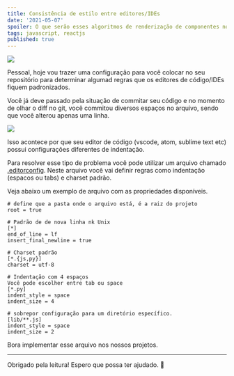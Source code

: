 ```yaml
---
title: Consistência de estilo entre editores/IDEs
date: '2021-05-07'
spoiler: O que serão esses algoritmos de renderização de componentes no react?
tags: javascript, reactjs
published: true
---
```


![](https://firebasestorage.googleapis.com/v0/b/from-tatooine.appspot.com/o/consistencia-estilo-editores%2Feditorconfig-0.png?alt=media&token=41257f7c-765d-4906-8aba-97471299fcde)

Pessoal, hoje vou trazer uma configuração para você colocar no seu repositório para determinar algumad regras que os editores de código/IDEs fiquem padronizados.

Você já deve passado pela situação de commitar seu código e no momento de olhar o diff no git, você commitou diversos espaços no arquivo, sendo que você alterou apenas uma linha.

![](https://firebasestorage.googleapis.com/v0/b/from-tatooine.appspot.com/o/consistencia-estilo-editores%2Feditorconfig-1.jpg?alt=media&token=5c2b36c1-32be-4209-9b4b-d6370a4a26ec)

Isso acontece por que seu editor de código (vscode, atom, sublime text etc) possui configurações diferentes de indentação.

Para resolver esse tipo de problema você pode utilizar um arquivo chamado [.editorconfig](https://editorconfig.org). Neste arquivo você vai definir regras como indentação (espacos ou tabs) e charset padrão.

Veja abaixo um exemplo de arquivo com as propriedades disponíveis.

```
# define que a pasta onde o arquivo está, é a raiz do projeto
root = true

# Padrão de de nova linha nk Unix
[*]
end_of_line = lf
insert_final_newline = true

# Charset padrão
[*.{js,py}]
charset = utf-8

# Indentação com 4 espaços
Você pode escolher entre tab ou space
[*.py]
indent_style = space
indent_size = 4

# sobrepor configuração para um diretório específico.
[lib/**.js]
indent_style = space
indent_size = 2
```

Bora implementar esse arquivo nos nossos projetos. 

---

Obrigado pela leitura! Espero que possa ter ajudado. 🚀
